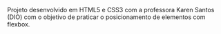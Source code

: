 Projeto desenvolvido em HTML5 e CSS3 com a professora Karen Santos (DIO) com o objetivo de praticar o posicionamento de elementos com flexbox.
